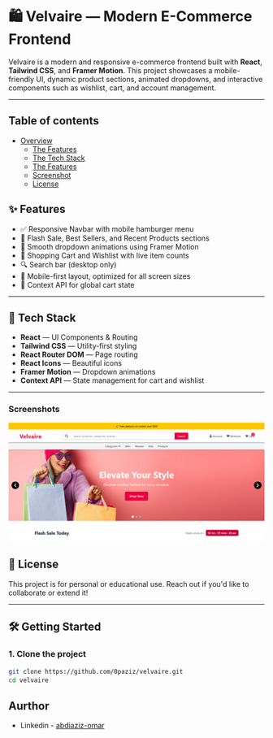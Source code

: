 # 🛍️ Velvaire — Modern E-Commerce Frontend

Velvaire is a modern and responsive e-commerce frontend built with **React**, **Tailwind CSS**, and **Framer Motion**. This project showcases a mobile-friendly UI, dynamic product sections, animated dropdowns, and interactive components such as wishlist, cart, and account management.

---
## Table of contents

- [Overview](#overview)
  - [The Features](#Features)
  - [The Tech Stack](#Tech)
  - [The Features](#Features)
  - [Screenshot](#screenshot)
  - [License](#License)

## ✨ Features

- ✅ Responsive Navbar with mobile hamburger menu  
- 🎯 Flash Sale, Best Sellers, and Recent Products sections  
- 🧭 Smooth dropdown animations using Framer Motion  
- 🛒 Shopping Cart and Wishlist with live item counts  
- 🔍 Search bar (desktop only)  
- 📱 Mobile-first layout, optimized for all screen sizes  
- 💾 Context API for global cart state

---

## 🚀 Tech Stack

- **React** — UI Components & Routing  
- **Tailwind CSS** — Utility-first styling  
- **React Router DOM** — Page routing  
- **React Icons** — Beautiful icons  
- **Framer Motion** — Dropdown animations  
- **Context API** — State management for cart and wishlist

---

### Screenshots
![alt text](public/images/Velvaire.png)

## 📝 License
This project is for personal or educational use. Reach out if you'd like to collaborate or extend it!


---

## 🛠️ Getting Started

### 1. Clone the project

```bash
git clone https://github.com/0paziz/velvaire.git
cd velvaire
```
## Aurthor

- Linkedin - [abdiaziz-omar](https://www.linkedin.com/in/abdiaziz-omar-876b06256/)








